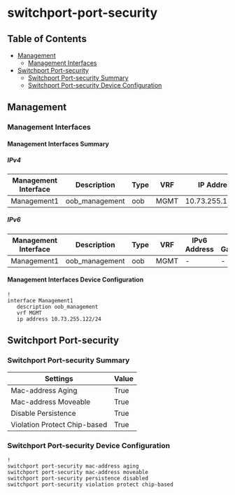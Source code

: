 # switchport-port-security

## Table of Contents

- [Management](#management)
  - [Management Interfaces](#management-interfaces)
- [Switchport Port-security](#switchport-port-security-1)
  - [Switchport Port-security Summary](#switchport-port-security-summary)
  - [Switchport Port-security Device Configuration](#switchport-port-security-device-configuration)

## Management

### Management Interfaces

#### Management Interfaces Summary

##### IPv4

| Management Interface | Description | Type | VRF | IP Address | Gateway |
| -------------------- | ----------- | ---- | --- | ---------- | ------- |
| Management1 | oob_management | oob | MGMT | 10.73.255.122/24 | 10.73.255.2 |

##### IPv6

| Management Interface | Description | Type | VRF | IPv6 Address | IPv6 Gateway |
| -------------------- | ----------- | ---- | --- | ------------ | ------------ |
| Management1 | oob_management | oob | MGMT | - | - |

#### Management Interfaces Device Configuration

```eos
!
interface Management1
   description oob_management
   vrf MGMT
   ip address 10.73.255.122/24
```

## Switchport Port-security

### Switchport Port-security Summary

| Settings | Value |
| -------- | ----- |
| Mac-address Aging | True |
| Mac-address Moveable | True |
| Disable Persistence | True |
| Violation Protect Chip-based | True |

### Switchport Port-security Device Configuration

```eos
!
switchport port-security mac-address aging
switchport port-security mac-address moveable
switchport port-security persistence disabled
switchport port-security violation protect chip-based
```
